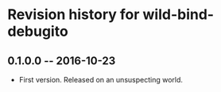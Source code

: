 # Revision history for wild-bind-debugito

## 0.1.0.0  -- 2016-10-23

* First version. Released on an unsuspecting world.
